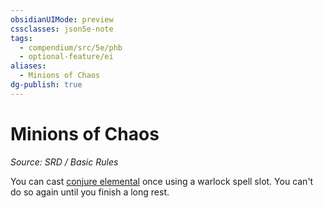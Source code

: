 ```yaml
---
obsidianUIMode: preview
cssclasses: json5e-note
tags:
  - compendium/src/5e/phb
  - optional-feature/ei
aliases:
  - Minions of Chaos
dg-publish: true
---
```

# Minions of Chaos
*Source: SRD / Basic Rules* 

You can cast [conjure elemental](compendium/spells/conjure-elemental.md) once using a warlock spell slot. You can't do so again until you finish a long rest.
